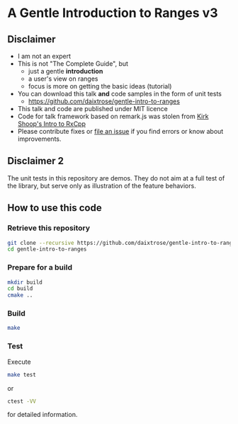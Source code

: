 # A Gentle Introduction to Ranges v3

## Disclaimer

- I am not an expert
- This is not "The Complete Guide", but 
  - just a gentle **introduction**
  - a user's view on ranges
  - focus is more on getting the basic ideas (tutorial) 
- You can download this talk **and** code samples in the form of unit tests
  - https://github.com/daixtrose/gentle-intro-to-ranges
- This talk and code are published under MIT licence
 - Code for talk framework based on remark.js was stolen from [Kirk Shoop's Intro to RxCpp](https://github.com/kirkshoop/introductionToRxcpp) 
 - Please contribute fixes or [file an issue](https://github.com/daixtrose/gentle-intro-to-ranges/issues) if you find errors or know about improvements. 
  

## Disclaimer 2

The unit tests in this repository are demos. They do not aim at a full test of the library, but serve only as illustration of the feature behaviors. 
## How to use this code

### Retrieve this repository

```bash
git clone --recursive https://github.com/daixtrose/gentle-intro-to-ranges
cd gentle-intro-to-ranges
``` 
### Prepare for a build

```bash
mkdir build
cd build
cmake ..
```

### Build 

```bash
make
```

### Test

Execute 
```bash
make test
```
or 
```bash
ctest -VV
```
for detailed information.
```